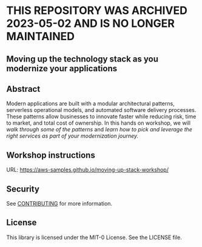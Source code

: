 # THIS REPOSITORY WAS ARCHIVED 2023-05-02 AND IS NO LONGER MAINTAINED

## Moving up the technology stack as you modernize your applications

## Abstract

Modern applications are built with a modular architectural patterns, serverless operational models, 
and automated software delivery processes. These patterns allow businesses to innovate faster while reducing risk, 
time to market, and total cost of ownership. In this hands on workshop, we will *walk through some of the patterns* 
and *learn how to pick and leverage the right services as part of your modernization journey.*


## Workshop instructions

URL: https://aws-samples.github.io/moving-up-stack-workshop/


## Security

See [CONTRIBUTING](CONTRIBUTING.md#security-issue-notifications) for more information.

## License

This library is licensed under the MIT-0 License. See the LICENSE file.


